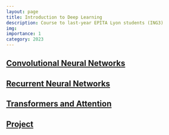 ```yaml
---
layout: page
title: Introduction to Deep Learning
description: Course to last-year EPITA Lyon students (ING3)
img:
importance: 1
category: 2023
---
```


## [Convolutional Neural Networks](https://pierremarza.github.io/teaching/2_teaching_cnn/)

## [Recurrent Neural Networks]()

## [Transformers and Attention]()

## [Project]()
